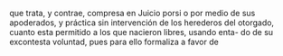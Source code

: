 que trata, y contrae, compresa en Juicio porsi o por medio de sus apoderados, y práctica sin intervención de los herederos del otorgado, cuanto esta permitido a los que nacieron libres, usando enta- do de su excontesta voluntad, pues para ello formaliza a favor de